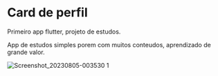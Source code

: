 # Card de perfil
 Primeiro app flutter, projeto de estudos.

App de estudos simples porem com muitos conteudos, aprendizado de grande valor.

![Screenshot_20230805-003530 1](https://github.com/pedroldlima/card_perfil/assets/97321902/34694976-e5a2-496b-8e3c-3dab349d0017)
